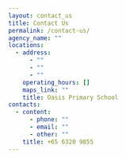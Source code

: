 ```yaml
---
layout: contact_us
title: Contact Us
permalink: /contact-us/
agency_name: ""
locations:
  - address:
      - ""
      - ""
      - ""
    operating_hours: []
    maps_link: ""
    title: Oasis Primary School
contacts:
  - content:
      - phone: ""
      - email: ""
      - other: ""
    title: +65 6320 9855
---
```

